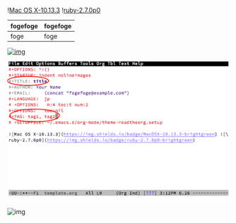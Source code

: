 \![Mac OS X-10.13.3](<https://img.shields.io/badge/MacOSX-10.13.3-brightgreen>) \![ruby-2.7.0p0](<https://img.shields.io/badge/ruby-2.7.0p0-brightgreen>) 

| fogefoge | fogefoge |
|:---------|:---------|
| foge     | foge     |

[![img](https://qiita-image-store.s3.ap-northeast-1.amazonaws.com/0/612049/a3b2ab02-f903-f5d6-d8b9-5407e8db5a2a.png)](file:///Users/kentayamamoto/Github/qiita_org/figs/fig1.png)

![img](../figs/fig2.png "example qiita template command")

![img](https://qiita-image-store.s3.ap-northeast-1.amazonaws.com/0/612049/a3b2ab02-f903-f5d6-d8b9-5407e8db5a2a.png)

